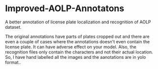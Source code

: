 # Improved-AOLP-Annotatons
A better annotation of license plate localization and recognition of AOLP dataset.


The original annotations have parts of plates cropped out and there are even a couple of cases where the annotations doesn't even contain the license plate. It can have adverse effect on your model. Also, the recognition files only contain the characters and not their actual location. So, I have hand labelled all the images and the aanotations are in yolo format..
